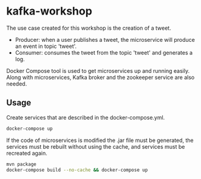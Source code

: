 # kafka-workshop
The use case created for this workshop is the creation of a tweet. 
- Producer: when a user publishes a tweet, the microservice will produce an event in topic 'tweet'.
- Consumer: consumes the tweet from the topic 'tweet' and generates a log.

Docker Compose tool is used to get microservices up and running easily. Along with microservices, Kafka broker and the zookeeper service are also needed.


## Usage
Create services that are described in the docker-compose.yml. 
```bash
docker-compose up
```
If the code of microservices is modified the .jar file must be generated, the services must be rebuilt without using the cache, and services must be recreated again.
```bash
mvn package
docker-compose build --no-cache && docker-compose up
```

